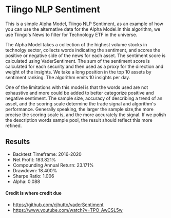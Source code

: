 # Tiingo NLP Sentiment

This is a simple Alpha Model, Tiingo NLP Sentiment, as an example of how you can use the alternative data for the Alpha Model.In this algorithm, we use Tiingo's News to filter for Technology ETF in the universe.

The Alpha Model takes a collection of the highest volume stocks in technolgy sector, collects words indicating the sentiment, and scores the positive or negative side of the news for each asset. The sentiment score is calculated using VaderSentiment. The sum of the sentiment score is calculated for each security and then used as a proxy for the direction and weight of the insights. We take a long position in the top 10 assets by sentiment ranking. The algorithm emits 10 insights per day.

One of the limitations with this model is that the words used are not exhaustive and more could be added to better categorize positive and negative sentiment. The sample size, accuracy of describing a trend of an asset, and the scoring scale determine the trade signal and algorithm's performance. Generally speaking, the larger the sample size,the more precise the scoring scale is, and the more accurately the signal. If we polish the description words sample pool, the result should reflect this more refined.

## Results
- Backtest Timeframe: 2016-2020
- Net Profit: 183.821%
- Compounding Annual Return: 23.171%
- Drawdown: 18.400%
- Sharpe Ratio: 1.006
- Alpha: 0.088

#### Credit is where credit due
- https://github.com/cjhutto/vaderSentiment
- https://www.youtube.com/watch?v=TPO_AwCSL5w 
